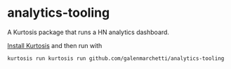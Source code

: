 # analytics-tooling

A Kurtosis package that runs a HN analytics dashboard.

[Install Kurtosis]([url](https://docs.kurtosis.com/install)) and then run with 

```
kurtosis run kurtosis run github.com/galenmarchetti/analytics-tooling
```
